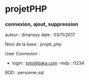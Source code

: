 # projetPHP
### connexion, ajout, suppression ###

auteur : dmansuy
date : 03/11/2017

Nom de la base : projet_php

User Connexion : 
- login : toto@baka.com
-mdp : t1234

BDD : personne.sql
